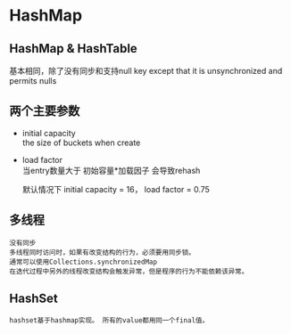 # HashMap

## HashMap & HashTable
基本相同，除了没有同步和支持null key
except that it is unsynchronized and permits nulls

## 两个主要参数
- initial capacity  
    the size of buckets when create
- load factor  
    当entry数量大于 初始容量*加载因子  会导致rehash

    默认情况下 initial capacity = 16， load factor = 0.75

## 多线程
    没有同步
    多线程同时访问时，如果有改变结构的行为，必须要用同步锁。
    通常可以使用Collections.synchronizedMap
    在迭代过程中另外的线程改变结构会触发异常，但是程序的行为不能依赖该异常。

## HashSet
    hashset基于hashmap实现。 所有的value都用同一个final值。


